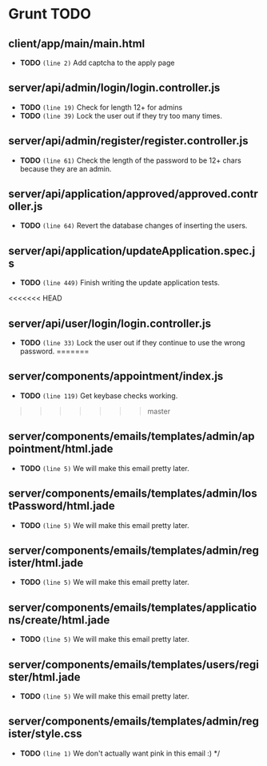 # Grunt TODO


## client/app/main/main.html

-  **TODO** `(line 2)`  Add captcha to the apply page

## server/api/admin/login/login.controller.js

-  **TODO** `(line 19)`  Check for length 12+ for admins
-  **TODO** `(line 39)`  Lock the user out if they try too many times.

## server/api/admin/register/register.controller.js

-  **TODO** `(line 61)`  Check the length of the password to be 12+ chars because they are an admin.

## server/api/application/approved/approved.controller.js

-  **TODO** `(line 64)`  Revert the database changes of inserting the users.

## server/api/application/updateApplication.spec.js

-  **TODO** `(line 449)`  Finish writing the update application tests.

<<<<<<< HEAD
## server/api/user/login/login.controller.js

-  **TODO** `(line 33)`  Lock the user out if they continue to use the wrong password.
=======
## server/components/appointment/index.js

-  **TODO** `(line 119)`  Get keybase checks working.
>>>>>>> master

## server/components/emails/templates/admin/appointment/html.jade

-  **TODO** `(line 5)`  We will make this email pretty later.

## server/components/emails/templates/admin/lostPassword/html.jade

-  **TODO** `(line 5)`  We will make this email pretty later.

## server/components/emails/templates/admin/register/html.jade

-  **TODO** `(line 5)`  We will make this email pretty later.

## server/components/emails/templates/applications/create/html.jade

-  **TODO** `(line 5)`  We will make this email pretty later.

## server/components/emails/templates/users/register/html.jade

-  **TODO** `(line 5)`  We will make this email pretty later.

## server/components/emails/templates/admin/register/style.css

-  **TODO** `(line 1)`  We don't actually want pink in this email :) */
